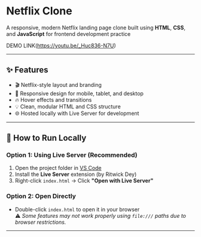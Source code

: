 # Netflix Clone

A responsive, modern Netflix landing page clone built using **HTML**, **CSS**, and **JavaScript** for frontend development practice

DEMO LINK(https://youtu.be/_Huc836-N7U)

---

## ✨ Features

- 🎬 Netflix-style layout and branding
- 📱 Responsive design for mobile, tablet, and desktop
- 🔥 Hover effects and transitions
- 💡 Clean, modular HTML and CSS structure
- 🌐 Hosted locally with Live Server for development

---

## 🚀 How to Run Locally

### Option 1: Using Live Server (Recommended)
1. Open the project folder in [VS Code](https://code.visualstudio.com/)
2. Install the **Live Server** extension (by Ritwick Dey)
3. Right-click `index.html` → Click **"Open with Live Server"**

### Option 2: Open Directly
- Double-click `index.html` to open it in your browser  
⚠️ *Some features may not work properly using `file:///` paths due to browser restrictions.*

---
